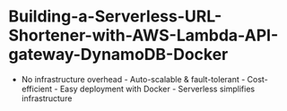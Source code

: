 # Building-a-Serverless-URL-Shortener-with-AWS-Lambda-API-gateway-DynamoDB-Docker
- No infrastructure overhead - Auto-scalable &amp; fault-tolerant - Cost-efficient - Easy deployment with Docker - Serverless simplifies infrastructure
